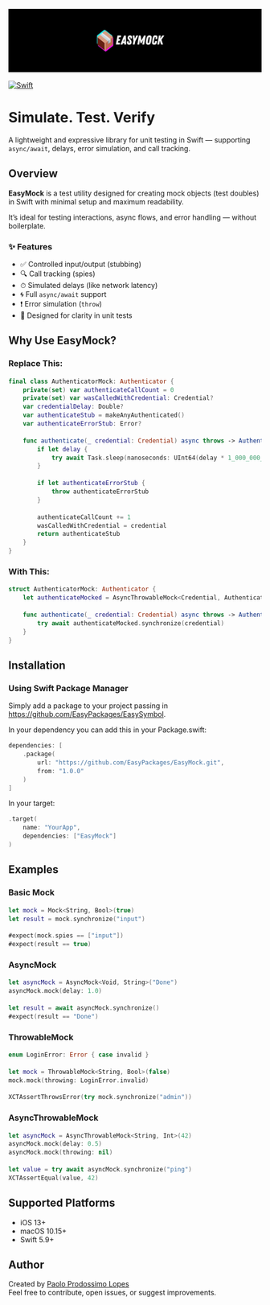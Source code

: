 ![Banner](./doc-images/banner.jpg)

[![Swift](https://github.com/EasyPackages/EasyMock/actions/workflows/swift.yml/badge.svg)](https://github.com/EasyPackages/EasyMock/actions/workflows/swift.yml)

# Simulate. Test. Verify

A lightweight and expressive library for unit testing in Swift — supporting `async/await`, delays, error simulation, and call tracking.

## Overview

**EasyMock** is a test utility designed for creating mock objects (test doubles) in Swift with minimal setup and maximum readability. 

It’s ideal for testing interactions, async flows, and error handling — without boilerplate.

### ✨ Features

- ✅ Controlled input/output (stubbing)
- 🔍 Call tracking (spies)
- ⏱ Simulated delays (like network latency)
- 🌀 Full `async/await` support
- ❗ Error simulation (`throw`)
- 🧪 Designed for clarity in unit tests

## Why Use EasyMock?

### Replace This:

```swift
final class AuthenticatorMock: Authenticator {
    private(set) var authenticateCallCount = 0
    private(set) var wasCalledWithCredential: Credential?
    var credentialDelay: Double?
    var authenticateStub = makeAnyAuthenticated()
    var authenticateErrorStub: Error?
    
    func authenticate(_ credential: Credential) async throws -> Authenticated {
        if let delay {
            try await Task.sleep(nanoseconds: UInt64(delay * 1_000_000_000))
        }
        
        if let authenticateErrorStub {
            throw authenticateErrorStub
        }
        
        authenticateCallCount += 1
        wasCalledWithCredential = credential
        return authenticateStub
    }
}
```

### With This:

```swift
struct AuthenticatorMock: Authenticator {
    let authenticateMocked = AsyncThrowableMock<Credential, Authenticated>(makeAnyAuthenticated())
    
    func authenticate(_ credential: Credential) async throws -> Authenticated {
        try await authenticateMocked.synchronize(credential)
    }
}
```

## Installation

### Using Swift Package Manager

Simply add a package to your project passing in https://github.com/EasyPackages/EasySymbol.

In your dependency you can add this in your Package.swift:

```swift
dependencies: [
    .package(
        url: "https://github.com/EasyPackages/EasyMock.git",
        from: "1.0.0"
    )
]
```

In your target:

```swift
.target(
    name: "YourApp",
    dependencies: ["EasyMock"]
)
```

## Examples

### Basic Mock

```swift
let mock = Mock<String, Bool>(true)
let result = mock.synchronize("input")

#expect(mock.spies == ["input"])
#expect(result == true)
```

### AsyncMock

```swift
let asyncMock = AsyncMock<Void, String>("Done")
asyncMock.mock(delay: 1.0)

let result = await asyncMock.synchronize()
#expect(result == "Done")
```

### ThrowableMock

```swift
enum LoginError: Error { case invalid }

let mock = ThrowableMock<String, Bool>(false)
mock.mock(throwing: LoginError.invalid)

XCTAssertThrowsError(try mock.synchronize("admin"))
```

### AsyncThrowableMock

```swift
let asyncMock = AsyncThrowableMock<String, Int>(42)
asyncMock.mock(delay: 0.5)
asyncMock.mock(throwing: nil)

let value = try await asyncMock.synchronize("ping")
XCTAssertEqual(value, 42)
```

## Supported Platforms

- iOS 13+
- macOS 10.15+
- Swift 5.9+

## Author

Created by [Paolo Prodossimo Lopes](https://github.com/PaoloProdossimoLopes)  
Feel free to contribute, open issues, or suggest improvements.
